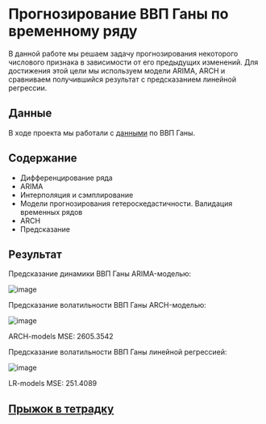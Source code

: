 # Прогнозирование ВВП Ганы по временному ряду

В данной работе мы решаем задачу прогнозирования некоторого числового признака в зависимости от его предыдущих изменений.
Для достижения этой цели мы используем модели ARIMA, ARCH и сравниваем получившийся результат с предсказанием линейной регрессии.

## Данные
В ходе проекта мы работали с [данными](https://lms-cdn.skillfactory.ru/assets/courseware/v1/cf3fb9ca311981f5cc6b6f0a40621388/asset-v1:SkillFactory+DSPR-2.0+14JULY2021+type@asset+block/ghana_gdp.zip) по ВВП Ганы.

## Содержание
- Дифференцирование ряда
- ARIMA
- Интерполяция и сэмплирование
- Модели прогнозирования гетероскедастичности. Валидация временных рядов
- ARCH
- Предсказание

## Результат

Предсказание динамики ВВП Ганы ARIMA-моделью:

![image](https://github.com/khav-i/ml_works_tau/assets/126453765/af23fd57-f7cc-4c75-9b96-2c6368a0f9df)

Предсказание волатильности ВВП Ганы ARCH-моделью:

![image](https://github.com/khav-i/ml_works_tau/assets/126453765/0c5f02a0-3759-4b05-882f-ba03aa722f04)

ARCH-models MSE: 2605.3542

Предсказание волатильности ВВП Ганы линейной регрессией:

![image](https://github.com/khav-i/ml_works_tau/assets/126453765/10e66d01-e05a-467d-90e5-bf95eacc6a56)

LR-models MSE: 251.4089

## [Прыжок в тетрадку](https://github.com/khav-i/ml_works_tau/blob/master/Ghana%20GDP/ghana_gdp.ipynb)
